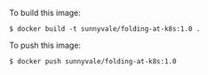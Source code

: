 To build this image:

```console
$ docker build -t sunnyvale/folding-at-k8s:1.0 .
```

To push this image:

```console
$ docker push sunnyvale/folding-at-k8s:1.0 
```